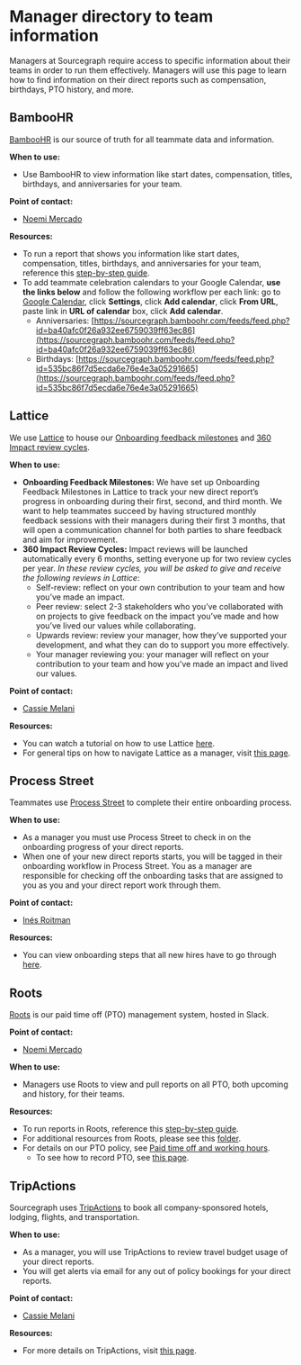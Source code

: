 # Manager directory to team information

Managers at Sourcegraph require access to specific information about their teams in order to run them effectively. Managers will use this page to learn how to find information on their direct reports such as compensation, birthdays, PTO history, and more.

## BambooHR

[BambooHR](https://sourcegraph.bamboohr.com/login.php?r=%2Fhome%2F) is our source of truth for all teammate data and information.

**When to use:**

- Use BambooHR to view information like start dates, compensation, titles, birthdays, and anniversaries for your team.

**Point of contact:**

- [Noemi Mercado](https://about.sourcegraph.com/handbook/company/team#noemi-mercado-she-her)

**Resources:**

- To run a report that shows you information like start dates, compensation, titles, birthdays, and anniversaries for your team, reference this [step-by-step guide](https://drive.google.com/file/d/19mtcdTK0PgB-YOkODgda3ibLpzY3oyBw/view?usp=sharing).
- To add teammate celebration calendars to your Google Calendar, **use the links below** and follow the following workflow per each link: go to [Google Calendar](https://calendar.google.com/), click **Settings**, click **Add calendar**, click **From URL**, paste link in **URL of calendar** box, click **Add calendar**.
  - Anniversaries: [https://sourcegraph.bamboohr.com/feeds/feed.php?id=ba40afc0f26a932ee6759039ff63ec86](https://sourcegraph.bamboohr.com/feeds/feed.php?id=ba40afc0f26a932ee6759039ff63ec86)
  - Birthdays: [https://sourcegraph.bamboohr.com/feeds/feed.php?id=535bc86f7d5ecda6e76e4e3a05291665](https://sourcegraph.bamboohr.com/feeds/feed.php?id=535bc86f7d5ecda6e76e4e3a05291665)

## Lattice

We use [Lattice](https://sourcegraph.latticehq.com/login?message=session) to house our [Onboarding feedback milestones](https://about.sourcegraph.com/handbook/people-ops/onboarding/onboarding-feedback-milestones) and [360 Impact review cycles](https://about.sourcegraph.com/handbook/people-ops/impact-reviews).

**When to use:**

- **Onboarding Feedback Milestones:** We have set up Onboarding Feedback Milestones in Lattice to track your new direct report’s progress in onboarding during their first, second, and third month. We want to help teammates succeed by having structured monthly feedback sessions with their managers during their first 3 months, that will open a communication channel for both parties to share feedback and aim for improvement.
- **360 Impact Review Cycles:** Impact reviews will be launched automatically every 6 months, setting everyone up for two review cycles per year. _In these review cycles, you will be asked to give and receive the following reviews in Lattice_:
  - Self-review: reflect on your own contribution to your team and how you’ve made an impact.
  - Peer review: select 2-3 stakeholders who you’ve collaborated with on projects to give feedback on the impact you’ve made and how you’ve lived our values while collaborating.
  - Upwards review: review your manager, how they’ve supported your development, and what they can do to support you more effectively.
  - Your manager reviewing you: your manager will reflect on your contribution to your team and how you’ve made an impact and lived our values.

**Point of contact:**

- [Cassie Melani](https://about.sourcegraph.com/handbook/company/team#cassie-melani-she-her)

**Resources:**

- You can watch a tutorial on how to use Lattice [here](https://drive.google.com/file/d/1iEh5YExCbZ_dxpyq4kPyce4i6U8r5AKi/view?usp=sharing).
- For general tips on how to navigate Lattice as a manager, visit [this page](https://help.lattice.com/hc/en-us/articles/1500001996942-Navigating-Lattice-for-Managers).

## Process Street

Teammates use [Process Street](https://app.process.st/login) to complete their entire onboarding process.

**When to use:**

- As a manager you must use Process Street to check in on the onboarding progress of your direct reports.
- When one of your new direct reports starts, you will be tagged in their onboarding workflow in Process Street. You as a manager are responsible for checking off the onboarding tasks that are assigned to you as you and your direct report work through them.

**Point of contact:**

- [Inés Roitman](https://about.sourcegraph.com/handbook/company/team#in%c3%a9s-roitman-she-her)

**Resources:**

- You can view onboarding steps that all new hires have to go through [here](https://about.sourcegraph.com/handbook/people-ops/onboarding).

## Roots

[Roots](https://www.tryroots.io/pto) is our paid time off (PTO) management system, hosted in Slack.

**Point of contact:**

- [Noemi Mercado](https://about.sourcegraph.com/handbook/company/team#noemi-mercado-she-her)

**When to use:**

- Managers use Roots to view and pull reports on all PTO, both upcoming and history, for their teams.

**Resources:**

- To run reports in Roots, reference this [step-by-step guide](https://docs.google.com/document/d/1Rxtlu4rwblUHZPrvi3gbhufR-fcLcwiOTNGaFBAjUxg/edit).
- For additional resources from Roots, please see this [folder](https://drive.google.com/drive/folders/13GJGkLOtha_EtCAxBu7EGO13NCovaIcJ).
- For details on our PTO policy, see [Paid time off and working hours](https://about.sourcegraph.com/handbook/people-ops/paid-time-off-and-working-hours).
  - To see how to record PTO, see [this page](https://about.sourcegraph.com/handbook/people-ops/submitting-time-off).

## TripActions

Sourcegraph uses [TripActions](https://tripactions.com/) to book all company-sponsored hotels, lodging, flights, and transportation.

**When to use:**

- As a manager, you will use TripActions to review travel budget usage of your direct reports.
- You will get alerts via email for any out of policy bookings for your direct reports.

**Point of contact:**

- [Cassie Melani](https://about.sourcegraph.com/handbook/company/team#cassie-melani-she-her)

**Resources:**

- For more details on TripActions, visit [this page](https://about.sourcegraph.com/handbook/people-ops/TripActions).
